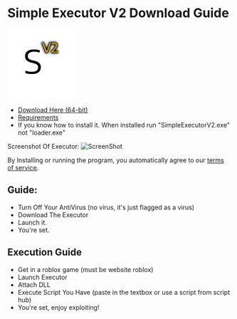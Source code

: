 # Simple Executor V2 Download Guide
<img src="images/Png.png" alt="MainLogo" width="156" height="156">

- [Download Here (64-bit)](https://cdn.nicuse.repl.co/SEV2_1.3.3.zip)
- [Requirements](https://github.com/Nicuse/Simple-Executor-V2/blob/main/requirements.md)
- If you know how to install it. When installed run "SimpleExecutorV2.exe" not "loader.exe"

Screenshot Of Executor:
<img src="https://cdn.discordapp.com/attachments/944941820373270528/980120979827224646/Screenshot.png" alt="ScreenShot" width="800" height="450">

By Installing or running the program, you automatically agree to our [terms of service](https://github.com/Nicuse/Simple-Executor-V2/blob/main/TermsOfService).

## Guide:

- Turn Off Your AntiVirus (no virus, it's just flagged as a virus)
- Download The Executor
- Launch it.
- You're set.

## Execution Guide
- Get in a roblox game (must be website roblox)
- Launch Executor
- Attach DLL
- Execute Script You Have (paste in the textbox or use a script from script hub)
- You're set, enjoy exploiting!
